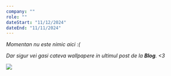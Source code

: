 ```yaml
---
company: ""
role: ""
dateStart: "11/12/2024"
dateEnd: "11/11/2024"
---
```


<body> <i><p>Momentan nu este nimic aici :&#40;</p></i>
<i><p>Dar sigur vei gasi cateva wallpapere in ultimul post de la <b>Blog</b>. <&#51; </p></i>
<i><p></p></i>

<div class="poza">
<img src=/golden.jpeg> </img></div>
 </body>

